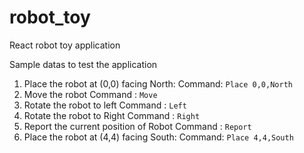 # robot_toy
React robot toy application

Sample datas to test the application
1. Place the robot at (0,0) facing North:
     Command: `Place 0,0,North`
2. Move the robot
     Command : `Move`
3. Rotate the robot to left
     Command : `Left`      
4. Rotate the robot to Right
     Command : `Right`
5. Report the current position of Robot
     Command : `Report`
6. Place the robot at (4,4) facing South:
     Command: `Place 4,4,South`
